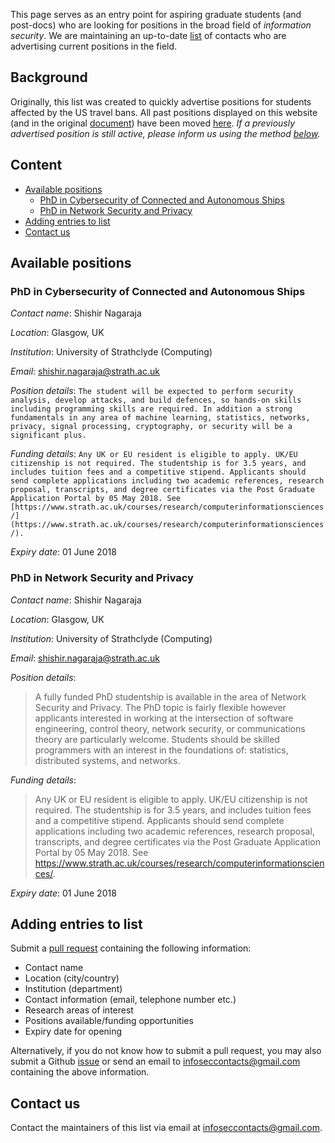 This page serves as an entry point for aspiring graduate students (and post-docs) who are looking for positions in the broad field of *information security*. We are maintaining an up-to-date [list](#current-positions) of contacts who are advertising current positions in the field. 

## Background 
Originally, this list was created to quickly advertise positions for students affected by the US travel bans.
All past positions displayed on this website (and in the original [document](https://docs.google.com/document/d/17r18cKaMSeZF4fI7UZYV0QwCvdbEb3vy3BMNZfgbgzI/edit)) have been moved [here](https://github.com/alxdavids/info-sec-contacts/blob/master/PAST-POSITIONS.md). *If a previously advertised position is still active, please inform us using the method [below](#adding-entries-to-list).*

## Content

* [Available positions](#available-positions)
	* [PhD in Cybersecurity of Connected and Autonomous Ships](#phd-in-cybersecurity-of-connected-and-autonomous-ships)
	* [PhD in Network Security and Privacy](#phd-in-network-security-and-privacy)
* [Adding entries to list](#adding-entries-to-list)
* [Contact us](#contact-us)

## Available positions

### PhD in Cybersecurity of Connected and Autonomous Ships
*Contact name*: Shishir Nagaraja

*Location*: Glasgow, UK

*Institution*: University of Strathclyde (Computing)

*Email*: [shishir.nagaraja@strath.ac.uk](mailto:shishir.nagaraja@strath.ac.uk)

*Position details*:
`The student will be expected to perform security analysis, develop attacks, and build defences, so hands-on skills including programming skills are required. In addition a strong fundamentals in any area of machine learning, statistics, networks, privacy, signal processing, cryptography, or security will be a significant plus.`

*Funding details*: 
`Any UK or EU resident is eligible to apply. UK/EU citizenship is not required. The studentship is for 3.5 years, and includes tuition fees and a competitive stipend. Applicants should send complete applications including two academic references, research proposal, transcripts, and degree certificates via the Post Graduate Application Portal by 05 May 2018. See [https://www.strath.ac.uk/courses/research/computerinformationsciences/](https://www.strath.ac.uk/courses/research/computerinformationsciences/).`

*Expiry date*: 01 June 2018


### PhD in Network Security and Privacy
*Contact name*: Shishir Nagaraja

*Location*: Glasgow, UK

*Institution*: University of Strathclyde (Computing)

*Email*: [shishir.nagaraja@strath.ac.uk](mailto:shishir.nagaraja@strath.ac.uk)

*Position details*:
> A fully funded PhD studentship is available in the area of Network Security and Privacy. The PhD topic is fairly flexible however applicants interested in working at the intersection of software engineering, control theory, network security, or communications theory are particularly welcome. Students should be skilled programmers with an interest in the foundations of: statistics, distributed systems, and networks.

*Funding details*: 
> Any UK or EU resident is eligible to apply. UK/EU citizenship is not required. The studentship is for 3.5 years, and includes tuition fees and a competitive stipend. Applicants should send complete applications including two academic references, research proposal, transcripts, and degree certificates via the Post Graduate Application Portal by 05 May 2018. See https://www.strath.ac.uk/courses/research/computerinformationsciences/.

*Expiry date*: 01 June 2018

## Adding entries to list

Submit a [pull request](https://github.com/alxdavids/info-sec-contacts/pulls) containing the following information:

- Contact name
- Location (city/country)
- Institution (department)
- Contact information (email, telephone number etc.)
- Research areas of interest
- Positions available/funding opportunities
- Expiry date for opening

Alternatively, if you do not know how to submit a pull request, you may also submit a Github [issue](https://github.com/alxdavids/info-sec-contacts/issues) or send an email to [infoseccontacts@gmail.com](mailto:infoseccontacts@gmail.com) containing the above information.

## Contact us

Contact the maintainers of this list via email at [infoseccontacts@gmail.com](mailto:infoseccontacts@gmail.com).

